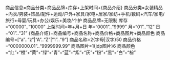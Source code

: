 商品信息=商品分类+商品品牌+库存+上架时间+{商品介绍}
商品分类=女装精品+内衣/男装+饰品/配件+运动/户外+家具/家电+居家/家纺+手机/数码+汽车/家电/旅行+母婴/玩具+办公/娱乐+美妆/个护
商品品牌=无限制
库存=“00000”..“10000”
上架时间=年+月+日
年=“0001”..“9999”
月=“01”..“12”
日=“01”..“31”
{商品介绍}=商品编号+商品名称+商品价格+商品图片+商品颜色
商品编号=[“a”..“z”|“A”..“Z”|“1”..“9”]
商品名称=2{字母|汉字}50
商品价格=“0000000.01”..“9999999.99”
商品图片=1{jdp图片}6
商品颜色=“红”+“橙”+“黄”+“绿”+“青”+“蓝”+“紫”+“灰”+“粉”+“黑”+“白”+“棕”

